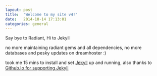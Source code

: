 ```yaml
---
layout: post
title:  "Welcome to my site v4!"
date:   2014-10-14 17:13:01
categories: general
---
```


Say bye to Radiant, Hi to Jekyll

no more maintaining radiant gems and all dependencies, no more databases and pesky updates on dreamhoster :)

took me 15 mins to install and set [Jekyll](http://jekyllrb.com) up and running, also thanks to [Github.Io for supporting Jekyll](https://help.github.com/articles/using-jekyll-with-pages)
